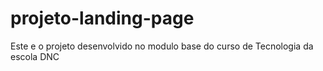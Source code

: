 # projeto-landing-page
Este e o projeto desenvolvido no modulo base do curso de Tecnologia da escola DNC
